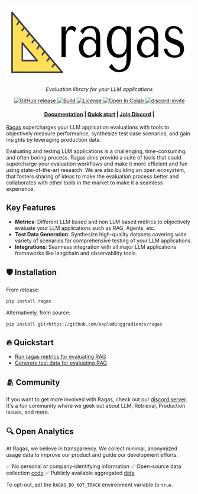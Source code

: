 <h1 align="center">
  <img style="vertical-align:middle" height="200"
  src="./docs/_static/imgs/logo.png">
</h1>
<p align="center">
  <i>Evaluation library for your LLM applications</i>
</p>

<p align="center">
    <a href="https://github.com/explodinggradients/ragas/releases">
        <img alt="GitHub release" src="https://img.shields.io/github/release/explodinggradients/ragas.svg">
    </a>
    <a href="https://www.python.org/">
            <img alt="Build" src="https://img.shields.io/badge/Made%20with-Python-1f425f.svg?color=purple">
    </a>
    <a href="https://github.com/explodinggradients/ragas/blob/master/LICENSE">
        <img alt="License" src="https://img.shields.io/github/license/explodinggradients/ragas.svg?color=green">
    </a>
    <a href="https://pypi.org/project/ragas/">
        <img alt="Open In Colab" src="https://img.shields.io/pypi/dm/ragas">
    </a>
    <a href="https://discord.gg/5djav8GGNZ">
        <img alt="discord-invite" src="https://dcbadge.vercel.app/api/server/5djav8GGNZ?style=flat">
    </a>
</p>

<h4 align="center">
    <p>
        <a href="https://docs.ragas.io/">Documentation</a> |
        <a href="#Quickstart">Quick start</a> |
        <a href="https://dcbadge.vercel.app/api/server/5djav8GGNZ?style=flat">Join Discord</a> |
    <p>
</h4>

[Ragas](https://www.ragas.io/) supercharges your LLM application evaluations with tools to objectively measure performance, synthesize test case scenarios, and gain insights by leveraging production data.

Evaluating and testing LLM applications is a challenging, time-consuming, and often boring process. Ragas aims provide a suite of tools that could supercharge your evaluation workflows and make it more efficient and fun using  state-of-the-art research. We are also building an open ecosystem, that fosters sharing of ideas to make the evaluation process better and collaborates with other tools in the market to make it a seamless experience.

## Key Features

- **Metrics**: Different LLM based and non LLM based metrics to objectively evaluate your LLM applications such as RAG, Agents, etc.
- **Test Data Generation**: Synthesize high-quality datasets covering wide variety of scenarios for comprehensive testing of your LLM applications.
- **Integrations**: Seamless integration with all major LLM applications frameworks like langchain and observability tools.

## :shield: Installation

From release:

```bash
pip install ragas
```

Alternatively, from source:

```bash
pip install git+https://github.com/explodinggradients/ragas
```

## :fire: Quickstart

- [Run ragas metrics for evaluating RAG](https://docs.ragas.io/en/latest/getstarted/rag_evaluation/)
- [Generate test data for evaluating RAG](https://docs.ragas.io/en/latest/getstarted/rag_testset_generation/)

## 🫂 Community

If you want to get more involved with Ragas, check out our [discord server](https://discord.gg/5qGUJ6mh7C). It's a fun community where we geek out about LLM, Retrieval, Production issues, and more.

## 🔍 Open Analytics
At Ragas, we believe in transparency. We collect minimal, anonymized usage data to improve our product and guide our development efforts.

✅ No personal or company-identifying information
✅ Open-source data collection [code](./src/ragas/_analytics.py)
✅ Publicly available aggregated [data](https://github.com/explodinggradients/ragas/issues/49)

To opt-out, set the `RAGAS_DO_NOT_TRACK` environment variable to `true`.
